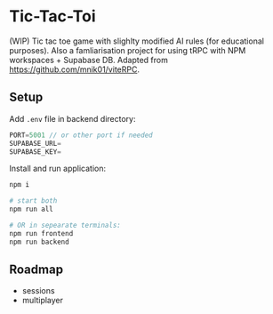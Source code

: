 # Tic-Tac-Toi

(WIP) Tic tac toe game with slighlty modified AI rules (for educational purposes). Also a famliarisation project for using tRPC with NPM workspaces + Supabase DB. Adapted from https://github.com/mnik01/viteRPC.

## Setup

Add `.env` file in backend directory:

```js
PORT=5001 // or other port if needed
SUPABASE_URL=
SUPABASE_KEY=
```

Install and run application:

```sh
npm i

# start both
npm run all

# OR in sepearate terminals:
npm run frontend
npm run backend
```

## Roadmap

- sessions
- multiplayer
